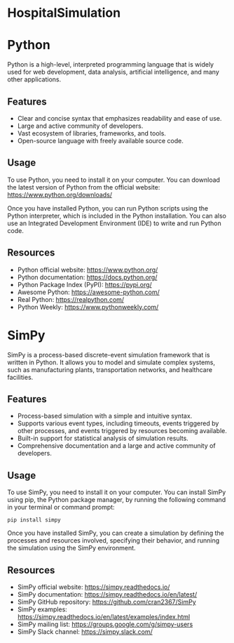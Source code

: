 # HospitalSimulation
# Python

Python is a high-level, interpreted programming language that is widely used for web development, data analysis, artificial intelligence, and many other applications.

## Features

- Clear and concise syntax that emphasizes readability and ease of use.
- Large and active community of developers.
- Vast ecosystem of libraries, frameworks, and tools.
- Open-source language with freely available source code.

## Usage

To use Python, you need to install it on your computer. You can download the latest version of Python from the official website: https://www.python.org/downloads/

Once you have installed Python, you can run Python scripts using the Python interpreter, which is included in the Python installation. You can also use an Integrated Development Environment (IDE) to write and run Python code.

## Resources

- Python official website: https://www.python.org/
- Python documentation: https://docs.python.org/
- Python Package Index (PyPI): https://pypi.org/
- Awesome Python: https://awesome-python.com/
- Real Python: https://realpython.com/
- Python Weekly: https://www.pythonweekly.com/

# SimPy

SimPy is a process-based discrete-event simulation framework that is written in Python. It allows you to model and simulate complex systems, such as manufacturing plants, transportation networks, and healthcare facilities.

## Features

- Process-based simulation with a simple and intuitive syntax.
- Supports various event types, including timeouts, events triggered by other processes, and events triggered by resources becoming available.
- Built-in support for statistical analysis of simulation results.
- Comprehensive documentation and a large and active community of developers.

## Usage

To use SimPy, you need to install it on your computer. You can install SimPy using pip, the Python package manager, by running the following command in your terminal or command prompt:

    pip install simpy


Once you have installed SimPy, you can create a simulation by defining the processes and resources involved, specifying their behavior, and running the simulation using the SimPy environment.

## Resources

- SimPy official website: https://simpy.readthedocs.io/
- SimPy documentation: https://simpy.readthedocs.io/en/latest/
- SimPy GitHub repository: https://github.com/cran2367/SimPy
- SimPy examples: https://simpy.readthedocs.io/en/latest/examples/index.html
- SimPy mailing list: https://groups.google.com/g/simpy-users
- SimPy Slack channel: https://simpy.slack.com/
